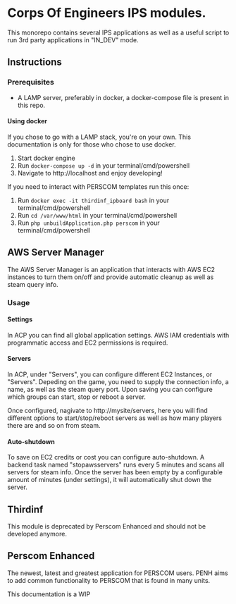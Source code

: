 # Corps Of Engineers IPS modules.
This monorepo contains several IPS applications as well as a useful script to run 3rd party applications in "IN_DEV" mode.

## Instructions
### Prerequisites
- A LAMP server, preferably in docker, a docker-compose file is present in this repo.

#### Using docker
If you chose to go with a LAMP stack, you're on your own. This documentation is only for those who chose to use docker.
1. Start docker engine
2. Run `docker-compose up -d` in your terminal/cmd/powershell
3. Navigate to http://localhost and enjoy developing!

If you need to interact with PERSCOM templates run this once:
1. Run `docker exec -it thirdinf_ipboard bash` in your terminal/cmd/powershell
2. Run `cd /var/www/html` in your terminal/cmd/powershell
3. Run `php unbuildApplication.php perscom` in your terminal/cmd/powershell

## AWS Server Manager
The AWS Server Manager is an application that interacts with AWS EC2 instances to turn them on/off and provide automatic cleanup as well as steam query info.

### Usage
#### Settings
In ACP you can find all global application settings. AWS IAM credentials with programmatic access and EC2 permissions is required.

#### Servers
In ACP, under "Servers", you can configure different EC2 Instances, or "Servers". Depeding on the game, you need to supply the connection info, a name, as well as the steam query port.
Upon saving you can configure which groups can start, stop or reboot a server.

Once configured, nagivate to http://mysite/servers, here you will find different options to start/stop/reboot servers as well as how many players there are and so on from steam.

#### Auto-shutdown
To save on EC2 credits or cost you can configure auto-shutdown. A backend task named "stopawsservers" runs every 5 minutes and scans all servers for steam info. Once the server has been empty by a configurable amount of minutes (under settings), it will automatically shut down the server.

## Thirdinf
This module is deprecated by Perscom Enhanced and should not be developed anymore.

## Perscom Enhanced
The newest, latest and greatest application for PERSCOM users. PENH aims to add common functionality to PERSCOM that is found in many units.

This documentation is a WIP
